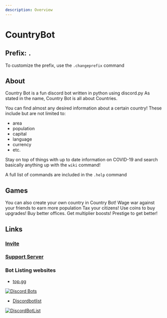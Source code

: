 ```yaml
---
description: Overview
---
```


# CountryBot

## Prefix: `.`

To customize the prefix, use the `.changeprefix` command

## About

Country Bot is a fun discord bot written in python using discord.py As stated in the name, Country Bot is all about Countries.

You can find almost any desired information about a certain country! These include but are not limited to:

* area
* population
* capital
* language
* currency 
* etc.

Stay on top of things with up to date information on COVID-19 and search basically anything up with the `wiki` command!

A full list of commands are included in the `.help` command

## Games

You can also create your own country in Country Bot! Wage war against your friends to earn more population Tax your citizens! Use coins to buy upgrades! Buy better offices. Get multiplier boosts! Prestige to get better!

##  Links

### [Invite](https://discord.com/api/oauth2/authorize?client_id=810662403217948672&permissions=2048&scope=bot%20applications.commands)

### [Support Server](https://discord.gg/hCgh9wngkS)

### Bot Listing websites

  - [top.gg](https://top.gg/bot/810662403217948672)

 [![Discord Bots](https://top.gg/api/widget/810662403217948672.svg)](https://top.gg/bot/810662403217948672)
 
  - [Discordbotlist](https://discordbotlist.com/)
  
 [![DiscordBotList](https://discordbotlist.com/api/v1/bots/810662403217948672/widget)](https://discordbotlist.com/bots/810662403217948672)

